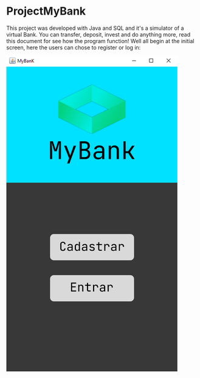 # ProjectMyBank
This project was developed with Java and SQL and it's a simulator of a virtual Bank. You can transfer, deposit, invest and do anything more, read this document for see how the program function!
Well all begin at the initial screen, here the users can chose to register or log in:

<img src="https://github.com/Andrey-de-Freitas-Souza/Projects/blob/main/ProjectMyBank/MyBank/src/main/java/Imagens/TelaInicial.png?raw=true">
